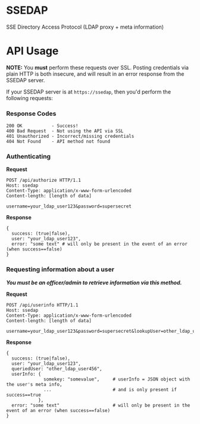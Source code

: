 # SSEDAP

SSE Directory Access Protocol (LDAP proxy + meta information)

# API Usage

**NOTE:** You **must** perform these requests over SSL. Posting credentials 
via plain HTTP is both insecure, and will result in an error response from 
the SSEDAP server.

If your SSEDAP server is at `https://ssedap`, then you'd perform the following 
requests:

### Response Codes

```
200 OK           - Success!
400 Bad Request  - Not using the API via SSL
401 Unauthorized - Incorrect/missing credentials
404 Not Found    - API method not found
```

### Authenticating

**Request**

```
POST /api/authorize HTTP/1.1
Host: ssedap
Content-Type: application/x-www-form-urlencoded
Content-length: [length of data]

username=your_ldap_user123&password=supersecret
```

**Response**

```
{
  success: (true|false),
  user: "your_ldap_user123",
  error: "some text" # will only be present in the event of an error (when success==false)
}
```

### Requesting information about a user

**_You must be an officer/admin to retrieve information via this method._**

**Request**

```
POST /api/userinfo HTTP/1.1
Host: ssedap
Content-Type: application/x-www-form-urlencoded
Content-length: [length of data]

username=your_ldap_user123&password=supersecret&lookupUser=other_ldap_user456
```

**Response**

```
{
  success: (true|false),
  user: "your_ldap_user123",
  queriedUser: "other_ldap_user456",
  userInfo: {
              somekey: "somevalue",     # userInfo = JSON object with the user's meta info,
              ...                       # and is only present if success==true
            },
  error: "some text"                    # will only be present in the event of an error (when success==false)
}
```


